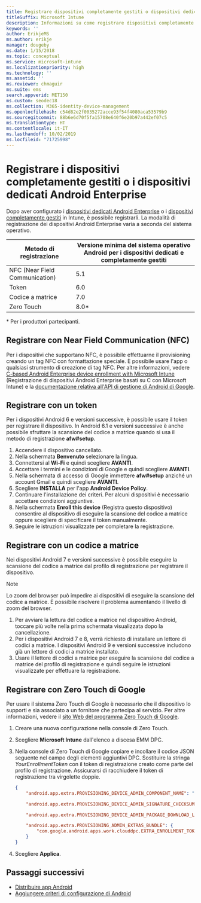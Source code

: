 ```yaml
---
title: Registrare dispositivi completamente gestiti o dispositivi dedicati Android Enterprise in Intune
titleSuffix: Microsoft Intune
description: Informazioni su come registrare dispositivi completamente gestiti o dispositivi dedicati Android Enterprise in Intune.
keywords: ''
author: ErikjeMS
ms.author: erikje
manager: dougeby
ms.date: 1/15/2018
ms.topic: conceptual
ms.service: microsoft-intune
ms.localizationpriority: high
ms.technology: ''
ms.assetid: ''
ms.reviewer: chmaguir
ms.suite: ems
search.appverid: MET150
ms.custom: seodec18
ms.collection: M365-identity-device-management
ms.openlocfilehash: c54d82e2f0035272acce93f54f4080aca53579b9
ms.sourcegitcommit: 88b6e6d70f5fa15708e640f6e20b97a442ef07c5
ms.translationtype: HT
ms.contentlocale: it-IT
ms.lasthandoff: 10/02/2019
ms.locfileid: "71725998"
---
```

# <a name="enroll-your-android-enterprise-dedicated-devices-or-fully-managed-devices"></a>Registrare i dispositivi completamente gestiti o i dispositivi dedicati Android Enterprise

Dopo aver configurato i [dispositivi dedicati Android Enterprise](android-kiosk-enroll.md) o i [dispositivi completamente gestiti](android-fully-managed-enroll.md) in Intune, è possibile registrarli. La modalità di registrazione dei dispositivi Android Enterprise varia a seconda del sistema operativo.

| Metodo di registrazione | Versione minima del sistema operativo Android per i dispositivi dedicati e completamente gestiti |
| ----- | ----- |
| NFC (Near Field Communication) | 5.1 |
| Token | 6.0 |
| Codice a matrice | 7.0 |
| Zero Touch  | 8.0\* |

\* Per i produttori partecipanti.

## <a name="enroll-by-using-near-field-communication-nfc"></a>Registrare con Near Field Communication (NFC)

Per i dispositivi che supportano NFC, è possibile effettuarne il provisioning creando un tag NFC con formattazione speciale. È possibile usare l'app o qualsiasi strumento di creazione di tag NFC. Per altre informazioni, vedere [C-based Android Enterprise device enrollment with Microsoft Intune](https://blogs.technet.microsoft.com/cbernier/2018/10/15/nfc-based-android-enterprise-device-enrollment-with-microsoft-intune/) (Registrazione di dispositivi Android Enterprise basati su C con Microsoft Intune) e la [documentazione relativa all'API di gestione di Android di Google](https://developers.google.com/android/management/provision-device#nfc_method).

## <a name="enroll-by-using-a-token"></a>Registrare con un token

Per i dispositivi Android 6 e versioni successive, è possibile usare il token per registrare il dispositivo. In Android 6.1 e versioni successive è anche possibile sfruttare la scansione del codice a matrice quando si usa il metodo di registrazione **afw#setup**.

1. Accendere il dispositivo cancellato.
2. Nella schermata **Benvenuto** selezionare la lingua.
3. Connettersi al **Wi-Fi** e quindi scegliere **AVANTI**.
4. Accettare i termini e le condizioni di Google e quindi scegliere **AVANTI**.
5. Nella schermata di accesso di Google immettere **afw#setup** anziché un account Gmail e quindi scegliere **AVANTI**.
6. Scegliere **INSTALLA** per l'app **Android Device Policy**.
7. Continuare l'installazione dei criteri.  Per alcuni dispositivi è necessario accettare condizioni aggiuntive.
8. Nella schermata **Enroll this device** (Registra questo dispositivo) consentire al dispositivo di eseguire la scansione del codice a matrice oppure scegliere di specificare il token manualmente.
9. Seguire le istruzioni visualizzate per completare la registrazione.

## <a name="enroll-by-using-a-qr-code"></a>Registrare con un codice a matrice

Nei dispositivi Android 7 e versioni successive è possibile eseguire la scansione del codice a matrice dal profilo di registrazione per registrare il dispositivo.

> [!Note]
> Lo zoom del browser può impedire ai dispositivi di eseguire la scansione del codice a matrice. È possibile risolvere il problema aumentando il livello di zoom del browser.

1. Per avviare la lettura del codice a matrice nel dispositivo Android, toccare più volte nella prima schermata visualizzata dopo la cancellazione.
2. Per i dispositivi Android 7 e 8, verrà richiesto di installare un lettore di codici a matrice. I dispositivi Android 9 e versioni successive includono già un lettore di codici a matrice installato.
3. Usare il lettore di codici a matrice per eseguire la scansione del codice a matrice del profilo di registrazione e quindi seguire le istruzioni visualizzate per effettuare la registrazione.

## <a name="enroll-by-using-google-zero-touch"></a>Registrare con Zero Touch di Google

Per usare il sistema Zero Touch di Google è necessario che il dispositivo lo supporti e sia associato a un fornitore che partecipa al servizio.  Per altre informazioni, vedere il [sito Web del programma Zero Touch di Google](https://www.android.com/enterprise/management/zero-touch/).

1. Creare una nuova configurazione nella console di Zero Touch.
2. Scegliere **Microsoft Intune** dall'elenco a discesa EMM DPC.
3. Nella console di Zero Touch di Google copiare e incollare il codice JSON seguente nel campo degli elementi aggiuntivi DPC. Sostituire la stringa *YourEnrollmentToken* con il token di registrazione creato come parte del profilo di registrazione. Assicurarsi di racchiudere il token di registrazione tra virgolette doppie.

    ```json
    {
        "android.app.extra.PROVISIONING_DEVICE_ADMIN_COMPONENT_NAME": "com.google.android.apps.work.clouddpc/.receivers.CloudDeviceAdminReceiver",

        "android.app.extra.PROVISIONING_DEVICE_ADMIN_SIGNATURE_CHECKSUM": "I5YvS0O5hXY46mb01BlRjq4oJJGs2kuUcHvVkAPEXlg",

        "android.app.extra.PROVISIONING_DEVICE_ADMIN_PACKAGE_DOWNLOAD_LOCATION": "https://play.google.com/managed/downloadManagingApp?identifier=setup",

        "android.app.extra.PROVISIONING_ADMIN_EXTRAS_BUNDLE": {
            "com.google.android.apps.work.clouddpc.EXTRA_ENROLLMENT_TOKEN": "YourEnrollmentToken"
        }
    }
    ```

4. Scegliere **Applica**.


## <a name="next-steps"></a>Passaggi successivi
- [Distribuire app Android](../apps/apps-deploy.md)
- [Aggiungere criteri di configurazione di Android](../configuration/device-profiles.md)

